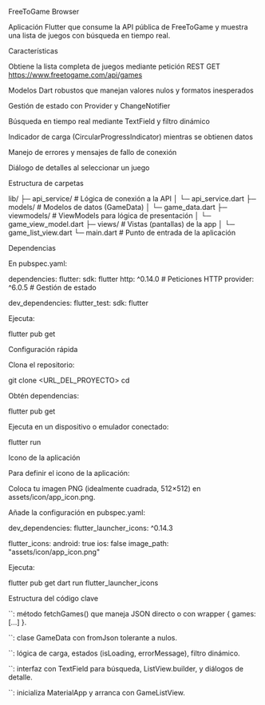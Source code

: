 FreeToGame Browser

Aplicación Flutter que consume la API pública de FreeToGame y muestra una lista de juegos con búsqueda en tiempo real.

Características

Obtiene la lista completa de juegos mediante petición REST GET https://www.freetogame.com/api/games

Modelos Dart robustos que manejan valores nulos y formatos inesperados

Gestión de estado con Provider y ChangeNotifier

Búsqueda en tiempo real mediante TextField y filtro dinámico

Indicador de carga (CircularProgressIndicator) mientras se obtienen datos

Manejo de errores y mensajes de fallo de conexión

Diálogo de detalles al seleccionar un juego

Estructura de carpetas

lib/
├─ api_service/            # Lógica de conexión a la API
│   └─ api_service.dart
├─ models/                 # Modelos de datos (GameData)
│   └─ game_data.dart
├─ viewmodels/             # ViewModels para lógica de presentación
│   └─ game_view_model.dart
├─ views/                  # Vistas (pantallas) de la app
│   └─ game_list_view.dart
└─ main.dart               # Punto de entrada de la aplicación

Dependencias

En pubspec.yaml:

dependencies:
  flutter:
    sdk: flutter
  http: ^0.14.0        # Peticiones HTTP
  provider: ^6.0.5     # Gestión de estado

dev_dependencies:
  flutter_test:
    sdk: flutter

Ejecuta:

flutter pub get

Configuración rápida

Clona el repositorio:

git clone <URL_DEL_PROYECTO>
cd <PROYECTO>

Obtén dependencias:

flutter pub get

Ejecuta en un dispositivo o emulador conectado:

flutter run

Icono de la aplicación

Para definir el icono de la aplicación:

Coloca tu imagen PNG (idealmente cuadrada, 512×512) en assets/icon/app_icon.png.

Añade la configuración en pubspec.yaml:

dev_dependencies:
  flutter_launcher_icons: ^0.14.3

flutter_icons:
  android: true
  ios: false
  image_path: "assets/icon/app_icon.png"

Ejecuta:

flutter pub get
dart run flutter_launcher_icons

Estructura del código clave

``: método fetchGames() que maneja JSON directo o con wrapper { games: [...] }.

``: clase GameData con fromJson tolerante a nulos.

``: lógica de carga, estados (isLoading, errorMessage), filtro dinámico.

``: interfaz con TextField para búsqueda, ListView.builder, y diálogos de detalle.

``: inicializa MaterialApp y arranca con GameListView.